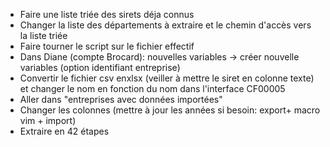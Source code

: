 * Faire une liste triée des sirets déja connus
* Changer la liste des départements à extraire et le chemin d'accès vers la liste triée
* Faire tourner le script sur le fichier effectif
* Dans Diane (compte Brocard): nouvelles variables -> créer nouvelle variables (option identifiant entreprise)
* Convertir le fichier csv enxlsx (veiller à mettre le siret en colonne texte) et changer le nom en fonction du nom dans l'interface CF00005
* Aller dans "entreprises avec données importées"
* Changer les colonnes (mettre à jour les années si besoin: export+ macro vim + import)
* Extraire en 42 étapes
